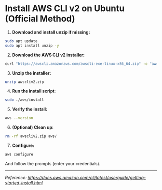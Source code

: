 # Install AWS CLI v2 on Ubuntu (Official Method)

1. **Download and install unzip if missing:**
```sh
sudo apt update
sudo apt install unzip -y
```
2. **Download the AWS CLI v2 installer:**
```sh
curl "https://awscli.amazonaws.com/awscli-exe-linux-x86_64.zip" -o "awscliv2.zip"
```
3. **Unzip the installer:**
```sh
unzip awscliv2.zip
```
4. **Run the install script:**
```sh
sudo ./aws/install
```
5. **Verify the install:**
```sh
aws --version
```
6. **(Optional) Clean up:**
```sh
rm -rf awscliv2.zip aws/
```
7. **Configure:**  
```sh
aws configure
```
And follow the prompts (enter your credentials).

---

*Reference: https://docs.aws.amazon.com/cli/latest/userguide/getting-started-install.html*
